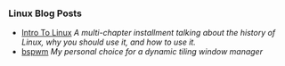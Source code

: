 ### Linux Blog Posts

- [Intro To Linux](https://blog.skovati.com/linux/intro) *A multi-chapter installment talking about the history of Linux, why you should use it, and how to use it.*
- [bspwm](https://blog.skovati.com/linux/bspwm) *My personal choice for a dynamic tiling window manager* 


